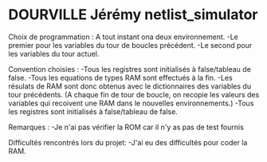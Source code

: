 # DOURVILLE Jérémy netlist_simulator

Choix de programmation : 
A tout instant ona deux environnement. 
  -Le premier pour les variables du tour de boucles précédent.
  -Le second pour les variables du tour actuel.

Convention choisies : 
-Tous les registres sont initialisés à false/tableau de false.
-Tous les equations de types RAM sont effectués à la fin.
-Les résulats de RAM sont donc obtenus avec le dictionnaires des variables du tour précédents.
(A chaque fin de tour de boucle, on recopie les valeurs des variables qui recoivent une RAM dans le nouvelles environnements.)
-Tous les registres sont initialisés à false/tableau de false.

Remarques : 
-Je n'ai pas vérifier la ROM car il n'y as pas de test fournis

Difficultés rencontrés lors du projet:
-J'ai eu des difficultés pour coder la RAM.
